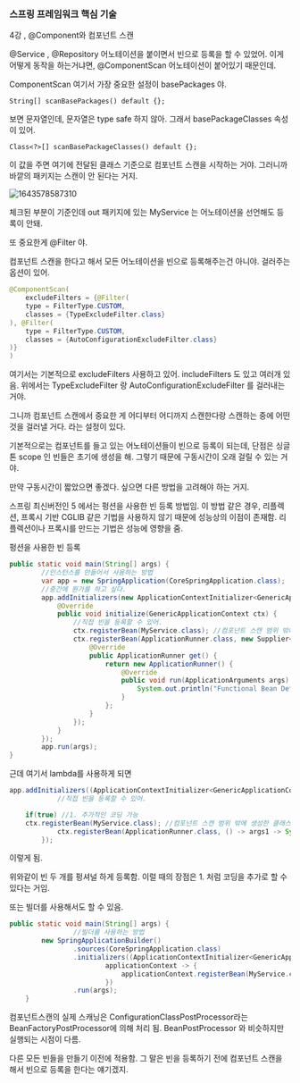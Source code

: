 <h3>스프링 프레임워크 핵심 기술</h3>

4강 , @Component와 컴포넌트 스캔

@Service , @Repository 어노테이션을 붙이면서 빈으로 등록을 할 수 있었어. 이게 어떻게 동작을 하는거냐면, @ComponentScan 어노테이션이 붙어있기 때문인데.

ComponentScan 여기서 가장 중요한 설정이 basePackages 야. 

```
String[] scanBasePackages() default {};
```

보면 문자열인데, 문자열은 type safe 하지 않아. 그래서 basePackageClasses 속성이 있어.

```
Class<?>[] scanBasePackageClasses() default {};
```

이 값을 주면 여기에 전달된 클래스 기준으로 컴포넌트 스캔을 시작하는 거야. 그러니까 바깥의 패키지는 스캔이 안 된다는 거지.

![1643578587310](https://user-images.githubusercontent.com/43261300/151719003-98f4c897-0b36-44a4-bd4b-9cd90046727b.png)

체크된 부분이 기준인데 out 패키지에 있는 MyService 는 어노테이션을 선언해도 등록이 안돼.

또 중요한게 @Filter 야.

컴포넌트 스캔을 한다고 해서 모든 어노테이션을 빈으로 등록해주는건 아니야. 걸러주는 옵션이 있어.

```java
@ComponentScan(
    excludeFilters = {@Filter(
    type = FilterType.CUSTOM,
    classes = {TypeExcludeFilter.class}
), @Filter(
    type = FilterType.CUSTOM,
    classes = {AutoConfigurationExcludeFilter.class}
)}
)
```

여기서는 기본적으로 excludeFilters 사용하고 있어. includeFilters 도 있고 여러개 있음. 위에서는 TypeExcludeFilter 랑 AutoConfigurationExcludeFilter 를 걸러내는거야.

그니까 컴포넌트 스캔에서 중요한 게 어디부터 어디까지 스캔한다랑 스캔하는 중에 어떤 것을 걸러낼 거다. 라는 설정이 있다.

기본적으로는 컴포넌트를 들고 있는 어노테이션들이 빈으로 등록이 되는데, 단점은 싱글톤 scope 인 빈들은 초기에 생성을 해. 그렇기 때문에 구동시간이 오래 걸릴 수 있는 거야. 

만약 구동시간이 짧았으면 좋겠다. 싶으면 다른 방법을 고려해야 하는 거지.

스프링 최신버전인 5 에서는 펑션을 사용한 빈 등록 방법임. 이 방법 같은 경우, 리플렉션, 프록시 기반 CGLIB 같은 기법을 사용하지 않기 때문에  성능상의 이점이 존재함. 리플렉션이나 프록시를 만드는 기법은 성능에 영향을 줌.

펑션을 사용한 빈 등록

```java
public static void main(String[] args) {
		//인스턴스를 만들어서 사용하는 방법
		var app = new SpringApplication(CoreSpringApplication.class);
		//중간에 뭔가를 하고 싶다.
		app.addInitializers(new ApplicationContextInitializer<GenericApplicationContext>() {
			@Override
			public void initialize(GenericApplicationContext ctx) {
				//직접 빈을 등록할 수 있어.
				ctx.registerBean(MyService.class); //컴포넌트 스캔 범위 밖에 생성한 클래스를 등록
				ctx.registerBean(ApplicationRunner.class, new Supplier<ApplicationRunner>() {
					@Override
					public ApplicationRunner get() {
						return new ApplicationRunner() {
							@Override
							public void run(ApplicationArguments args) throws Exception {
								System.out.println("Functional Bean Definition!!");
							}
						};
					}
				});
			}
		});
		app.run(args);
}
```

근데 여기서 lambda를 사용하게 되면

```java
app.addInitializers((ApplicationContextInitializer<GenericApplicationContext>) ctx -> {
			//직접 빈을 등록할 수 있어.

    if(true) //1. 추가적인 코딩 가능
    ctx.registerBean(MyService.class); //컴포넌트 스캔 범위 밖에 생성한 클래스를 등록
			ctx.registerBean(ApplicationRunner.class, () -> args1 -> System.out.println("Functional Bean Definition!!"));
		});
```

이렇게 됨. 

위와같이 빈 두 개를 펑셔널 하게 등록함. 이럴 때의 장점은 1. 처럼 코딩을 추가로 할 수 있다는 거임.

또는 빌더를 사용해서도 할 수 있음.

```java
public static void main(String[] args) {
				//빌더를 사용하는 방법
		new SpringApplicationBuilder()
				.sources(CoreSpringApplication.class)
				.initializers((ApplicationContextInitializer<GenericApplicationContext>)
						applicationContext -> {
							applicationContext.registerBean(MyService.class);
						})
				.run(args);
	}
```

컴포넌트스캔의 실제 스캐닝은 ConfigurationClassPostProcessor라는 BeanFactoryPostProcessor에
의해 처리 됨. BeanPostProcessor 와 비슷하지만 실행되는 시점이 다름.

다른 모든 빈들을 만들기 이전에 적용함. 그 말은 빈을 등록하기 전에 컴포넌트 스캔을 해서 빈으로 등록을 한다는 얘기겠지.

